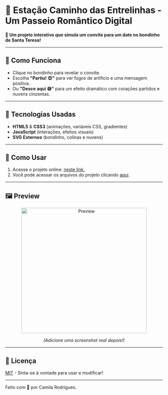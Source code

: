# 🚋 Estação Caminho das Entrelinhas - Um Passeio Romântico Digital  

💛 **Um projeto interativo que simula um convite para um date no bondinho de Santa Teresa!**  

---

## 🌟 Como Funciona  
- Clique no bondinho para revelar o convite.  
- Escolha **"Partiu! 😍"** para ver fogos de artifício e uma mensagem positiva.  
- Ou **"Desce aqui 😅"** para um efeito dramático com corações partidos e nuvens cinzentas.  

---

## 🎨 Tecnologias Usadas  
- **HTML5** & **CSS3** (animações, variáveis CSS, gradientes)  
- **JavaScript** (interações, efeitos visuais)  
- **SVG Externos** (bondinho, colinas e nuvens) 

---

## 🚀 Como Usar  
1. Acesse o projeto online: [neste link.](https://rmcamila.github.io/ladeira_encantada/) 
2. Você pode acessar os arquivos do projeto clicando [aqui](https://github.com/rmcamila/ladeira_encantada.git).

---

## 🖼️ Preview  
<div align="center">
  <img src="https://via.placeholder.com/600x400/F4D35E/333333?text=Bondinho+do+Amor" alt="Preview" width="400">
  <p><em>(Adicione uma screenshot real depois!)</em></p>
</div>

---

## 📄 Licença  
[MIT](LICENSE) - Sinta-se à vontade para usar e modificar!  

---

Feito com 💛 por Camila Rodrigues.  
